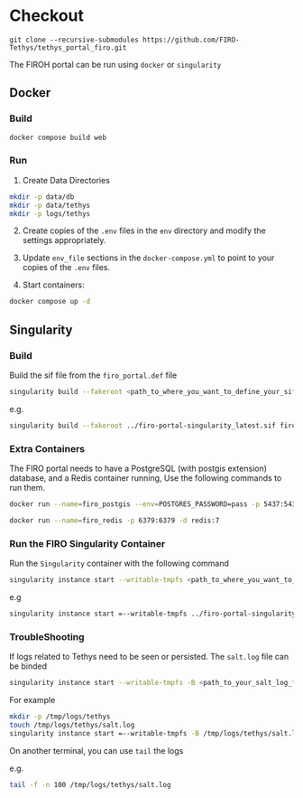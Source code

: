 # Checkout

```
git clone --recursive-submodules https://github.com/FIRO-Tethys/tethys_portal_firo.git
```

The FIROH portal can be run using `docker` or `singularity`

## Docker

### Build

```bash
docker compose build web
```

### Run

1. Create Data Directories

```bash
mkdir -p data/db
mkdir -p data/tethys
mkdir -p logs/tethys
```

2. Create copies of the `.env` files in the `env` directory and modify the settings appropriately.

3. Update `env_file` sections in the `docker-compose.yml` to point to your copies of the `.env` files.

4. Start containers:

```bash
docker compose up -d
```

## Singularity

### Build

Build the sif file from the `firo_portal.def` file 


```bash
singularity build --fakeroot <path_to_where_you_want_to_define_your_sif_file> firo_portal.def
```

e.g.

```bash
singularity build --fakeroot ../firo-portal-singularity_latest.sif firo_portal.def
```

### Extra Containers

The FIRO portal needs to have a PostgreSQL (with postgis extension) database, and a Redis container running, Use the following commands to run them.

```bash
docker run --name=firo_postgis --env=POSTGRES_PASSWORD=pass -p 5437:5432 -d postgis/postgis:12-2.5
```
```bash
docker run --name=firo_redis -p 6379:6379 -d redis:7
```

### Run the FIRO Singularity Container

Run the `Singularity` container with the following command

```bash
singularity instance start --writable-tmpfs <path_to_where_you_want_to_define_your_sif_file> <container_name>
```

e.g
```bash
singularity instance start =--writable-tmpfs ../firo-portal-singularity_latest.sif firo_portal
```

### TroubleShooting

If logs related to Tethys need to be seen or persisted. The `salt.log` file can be binded

```bash
singularity instance start --writable-tmpfs -B <path_to_your_salt_log_file>:/var/log/tethys/salt.log <path_to_where_you_want_to_define_your_sif_file> <container_name>
```

For example

```bash
mkdir -p /tmp/logs/tethys
touch /tmp/logs/tethys/salt.log
singularity instance start =--writable-tmpfs -B /tmp/logs/tethys/salt.log:/var/log/tethys/salt.log ../firo-portal-singularity_latest.sif firo_portal
```

On another terminal, you can use `tail` the logs

e.g.

```bash
tail -f -n 100 /tmp/logs/tethys/salt.log
```

